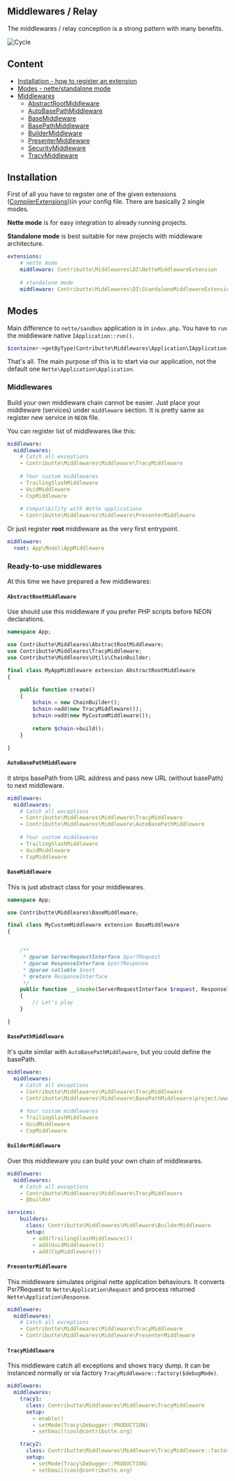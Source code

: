 ## Middlewares / Relay

The middlewares / relay conception is a strong pattern with many benefits.

![Cycle](https://raw.githubusercontent.com/contributte/middlewares/master/.docs/assets/cycle.png)

## Content

- [Installation - how to register an extension](#installation)
- [Modes - nette/standalone mode](#application)
- [Middlewares](#middlewares)
    - [AbstractRootMiddleware](#abstractrootmiddleware)
    - [AutoBasePathMiddleware](#autobasepathmiddleware)
    - [BaseMiddleware](#basemiddleware)
    - [BasePathMiddleware](#basepathmiddleware)
    - [BuilderMiddleware](#buildermiddleware)
    - [PresenterMiddleware](#presentermiddleware)
    - [SecurityMiddleware](#securitymiddleware)
    - [TracyMiddleware](#tracymiddleware)

## Installation

First of all you have to register one of the given extensions ([CompilerExtensions](https://api.nette.org/2.4/Nette.DI.CompilerExtension.html)))in your config file. 
There are basically 2 single modes. 

**Nette mode** is for easy integration to already running projects.

**Standalone mode** is best suitable for new projects with middleware architecture.

```yaml
extensions: 
    # nette mode
    middleware: Contributte\Middlewares\DI\NetteMiddlewareExtension
        
    # standalone mode
    middleware: Contributte\Middlewares\DI\StandaloneMiddlewareExtension
```

## Modes

Main difference to `nette/sandbox` application is in `index.php`. You have to `run` the middleware native `IApplication::run()`. 

```php
$container->getByType(Contributte\Middlewares\Application\IApplication::class)->run();
```

That's all. The main purpose of this is to start via our application, not the default one `Nette\Application\Application`.

### Middlewares

Build your own middleware chain cannot be easier. Just place your middleware (services) under `middleware` section. 
It is pretty same as register new service in `NEON` file.

You can register list of middlewares like this:

```yaml
middleware:
  middlewares:
    # Catch all exceptions
    - Contributte\Middlewares\Middleware\TracyMiddleware
    
    # Your custom middlewares
    - TrailingSlashMiddleware
    - UuidMiddleware
    - CspMiddleware
    
    # Compatibility with Nette applications
    - Contributte\Middlewares\Middleware\PresenterMiddleware
```

Or just register **root** middleware as the very first entrypoint.

```yaml
middleware:
  root: App\Model\AppMiddleware
```

### Ready-to-use middlewares

At this time we have prepared a few middlewares:

#### `AbstractRootMiddleware`

Use should use this middleware if you prefer PHP scripts before NEON declarations.

```php
namespace App;

use Contributte\Middleares\AbstractRootMiddleware;
use Contributte\Middleares\TracyMiddleware;
use Contributte\Middleares\Utils\ChainBuilder;

final class MyAppMiddleware extension AbstractRootMiddleware 
{

    public function create()
    {
        $chain = new ChainBuilder();
        $chain->add(new TracyMiddleware());
        $chain->add(new MyCustomMiddleware());
        
        return $chain->build();
    }

}
```

#### `AutoBasePathMiddleware`

It strips basePath from URL address and pass new URL (without basePath) to next middleware.

```yaml
middleware:
  middlewares:
    # Catch all exceptions
    - Contributte\Middlewares\Middleware\TracyMiddleware
    - Contributte\Middlewares\Middleware\AutoBasePathMiddleware
    
    # Your custom middlewares
    - TrailingSlashMiddleware
    - UuidMiddleware
    - CspMiddleware
```

#### `BaseMiddleware`

This is just abstract class for your middlewares.

```php
namespace App;

use Contributte\Middleares\BaseMiddleware;

final class MyCustomMiddleware extension BaseMiddleware 
{


    /**
     * @param ServerRequestInterface $psr7Request
     * @param ResponseInterface $psr7Response
     * @param callable $next
     * @return ResponseInterface
     */
    public function __invoke(ServerRequestInterface $request, ResponseInterface $response, callable $next)
    {
        // Let's play
    }

}
```

#### `BasePathMiddleware`

It's quite similar with `AutoBasePathMiddleware`, but you could define the basePath.

```yaml
middleware:
  middlewares:
    # Catch all exceptions
    - Contributte\Middlewares\Middleware\TracyMiddleware
    - Contributte\Middlewares\Middleware\BasePathMiddleware(project/www)
    
    # Your custom middlewares
    - TrailingSlashMiddleware
    - UuidMiddleware
    - CspMiddleware
```

#### `BuilderMiddleware`

Over this middleware you can build your own chain of middlewares.

```yaml
middleware:
  middlewares:
    # Catch all exceptions
    - Contributte\Middlewares\Middleware\TracyMiddleware
    - @builder

services:
    builders: 
      class: Contributte\Middlewares\Middleware\BuilderMiddleware
      setup:
        - add(TrailingSlashMiddleware())
        - add(UuidMiddleware())
        - add(CspMiddleware())
```

#### `PresenterMiddleware`

This middleware simulates original nette application behaviours. It converts Psr7Request to `Nette\Application\Request`
and process returned `Nette\Application\Response`.

```yaml
middleware:
  middlewares:
    # Catch all exceptions
    - Contributte\Middlewares\Middleware\TracyMiddleware
    - Contributte\Middlewares\Middleware\PresenterMiddleware
```

#### `TracyMiddleware`

This middleware catch all exceptions and shows tracy dump. It can be instanced normally or via factory `TracyMiddleware::factory($debugMode)`.

```yaml
middleware:
  middlewares:
    tracy1:
      class: Contributte\Middlewares\Middleware\TracyMiddleware
      setup: 
        - enable()
        - setMode(Tracy\Debugger::PRODUCTION)
        - setEmail(cool@contributte.org)

    tracy2:
      class: Contributte\Middlewares\Middleware\TracyMiddleware::factory(%debugMode%)
      setup: 
        - setMode(Tracy\Debugger::PRODUCTION)
        - setEmail(cool@contributte.org)
```
